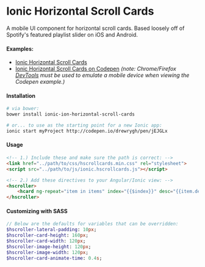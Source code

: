 # Ionic Horizontal Scroll Cards

A mobile UI component for horizontal scroll cards. Based loosely off of Spotify's featured playlist slider on iOS and Android.

#### Examples: 
- [Ionic Horizontal Scroll Cards](http://drewrygh.com/ionic-horizontal-scroll-cards/)
- [Ionic Horizontal Scroll Cards on Codepen](http://codepen.io/drewrygh/pen/jEJGLx)
*(note: Chrome/Firefox [DevTools](https://developer.chrome.com/devtools/docs/device-mode) must be used to emulate a mobile device when viewing the Codepen example.)*

#### Installation
```bash
# via bower:
bower install ionic-ion-horizontal-scroll-cards

# or... to use as the starting point for a new Ionic app:
ionic start myProject http://codepen.io/drewrygh/pen/jEJGLx
```

#### Usage
```html
<!-- 1.) Include these and make sure the path is correct: -->
<link href="../path/to/css/hscrollcards.min.css" rel="stylesheet">
<script src="../path/to/js/ionic.hscrollcards.js"></script>

<!-- 2.) Add these directives to your Angular/Ionic view: -->
<hscroller>
    <hcard ng-repeat="item in items" index="{{$index}}" desc="{{item.desc}}" image="{{item.image}}"></hcard>
</hscroller>
```

#### Customizing with SASS
```sass
// Below are the defaults for variables that can be overridden:
$hscroller-lateral-padding: 10px;
$hscroller-card-height: 160px;
$hscroller-card-width: 120px;
$hscroller-image-height: 120px;
$hscroller-image-width: 120px;
$hscroller-card-animate-time: 0.4s;
```
